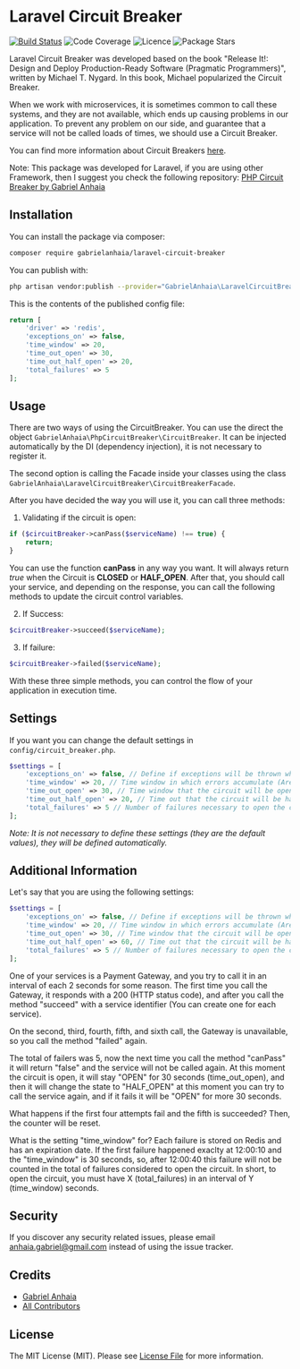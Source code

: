 # Laravel Circuit Breaker

[![Build Status](https://travis-ci.com/gabrielanhaia/php-circuit-breaker.svg?branch=master)](https://travis-ci.com/gabrielanhaia/php-circuit-breaker)
![Code Coverage](https://img.shields.io/badge/coverage-100%25-green)
![Licence](https://img.shields.io/badge/licence-MIT-blue)
![Package Stars](https://img.shields.io/badge/stars-%E2%98%85%E2%98%85%E2%98%85%E2%98%85%E2%98%85-yellow)

Laravel Circuit Breaker was developed based on the book "Release It!: Design and Deploy Production-Ready Software (Pragmatic Programmers)", written by Michael T. Nygard.
In this book, Michael popularized the Circuit Breaker.

When we work with microservices, it is sometimes common to call these systems, and they are not available, which ends up causing problems in our application. To prevent any problem on our side, and guarantee that a service will not be called loads of times, we should use a Circuit Breaker.

You can find more information about Circuit Breakers [here](https://martinfowler.com/bliki/CircuitBreaker.html).

Note: This package was developed for Laravel, if you are using other Framework, then I suggest you check the following repository: [PHP Circuit Breaker by Gabriel Anhaia](https://github.com/gabrielanhaia/php-circuit-breaker)

## Installation

You can install the package via composer:

```bash
composer require gabrielanhaia/laravel-circuit-breaker
```

You can publish with:

```bash
php artisan vendor:publish --provider="GabrielAnhaia\LaravelCircuitBreaker\Providers\CircuitBreakerServiceProvider"
```


This is the contents of the published config file:

```php
return [
    'driver' => 'redis',
    'exceptions_on' => false,
    'time_window' => 20,
    'time_out_open' => 30,
    'time_out_half_open' => 20,
    'total_failures' => 5
];
```

## Usage

There are two ways of using the CircuitBreaker. You can use the direct the object `GabrielAnhaia\PhpCircuitBreaker\CircuitBreaker`. It can be injected automatically by the DI (dependency injection), it is not necessary to register it.

The second option is calling the Facade inside your classes using the class `GabrielAnhaia\LaravelCircuitBreaker\CircuitBreakerFacade`.

After you have decided the way you will use it, you can call three methods:

1. Validating if the circuit is open:

```php
if ($circuitBreaker->canPass($serviceName) !== true) {
    return;
}
```

You can use the function **canPass** in any way you want. It will always return *true* when the Circuit is **CLOSED** or **HALF_OPEN**.
After that, you should call your service, and depending on the response, you can call the following methods to update the circuit control variables.

2. If Success:
```php
$circuitBreaker->succeed($serviceName);
```

3. If failure:
```php
$circuitBreaker->failed($serviceName);
```

With these three simple methods, you can control the flow of your application in execution time. 

## Settings

If you want you can change the default settings in `config/circuit_breaker.php`.

```php
$settings = [
    'exceptions_on' => false, // Define if exceptions will be thrown when the circuit is open.
    'time_window' => 20, // Time window in which errors accumulate (Are being accounted for in total).
    'time_out_open' => 30, // Time window that the circuit will be opened (If opened).
    'time_out_half_open' => 20, // Time out that the circuit will be half-open.
    'total_failures' => 5 // Number of failures necessary to open the circuit.
];
```

*Note: It is not necessary to define these settings (they are the default values), they will be defined automatically.*

## Additional Information

Let's say that you are using the following settings:

```php
$settings = [
    'exceptions_on' => false, // Define if exceptions will be thrown when the circuit is open.
    'time_window' => 20, // Time window in which errors accumulate (Are being accounted for in total).
    'time_out_open' => 30, // Time window that the circuit will be opened (If opened).
    'time_out_half_open' => 60, // Time out that the circuit will be half-open.
    'total_failures' => 5 // Number of failures necessary to open the circuit.
];
```

One of your services is a Payment Gateway, and you try to call it in an interval of each 2 seconds for some reason.
The first time you call the Gateway, it responds with a 200 (HTTP status code), and after you call the method "succeed" with a service identifier (You can create one for each service).

On the second, third, fourth, fifth, and sixth call, the Gateway is unavailable, so you call the method "failed" again.

The total of failers was 5, now the next time you call the method "canPass" it will return "false" and the service will not be called again.
At this moment the circuit is open, it will stay "OPEN" for 30 seconds (time_out_open), and then it will change the state to "HALF_OPEN" at this moment you can try to call the service again, and if it fails it will be "OPEN" for more 30 seconds.

What happens if the first four attempts fail and the fifth is succeeded?
Then, the counter will be reset.

What is the setting "time_window" for?
Each failure is stored on Redis and has an expiration date. 
If the first failure happened exaclty at 12:00:10 and the "time_window" is 30 seconds, so, after 12:00:40 this failure will not be counted in the total of failures considered to open the circuit.
In short, to open the circuit, you must have X (total_failures) in an interval of Y (time_window) seconds.

## Security

If you discover any security related issues, please email anhaia.gabriel@gmail.com instead of using the issue tracker.

## Credits

- [Gabriel Anhaia](https://github.com/gabrielanhaia)
- [All Contributors](../../contributors)

## License

The MIT License (MIT). Please see [License File](LICENSE.md) for more information.